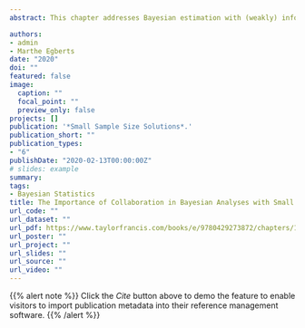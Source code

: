 ```yaml
---
abstract: This chapter addresses Bayesian estimation with (weakly) informative priors as a solution for small sample size issues. Special attention is paid to the problems that may arise in the analysis process, showing that Bayesian estimation should not be considered a quick solution for small sample size problems in complex models. The analysis steps are described and illustrated with an empirical example for which the planned analysis goes awry. Several solutions are presented for the problems that arise, and the chapter shows that different solutions can result in different posterior summaries and substantive conclusions. Therefore, statistical solutions should always be evaluated in the context of the substantive research question. This emphasizes the need for a constant interaction and collaboration between applied researchers and statisticians.

authors:
- admin
- Marthe Egberts
date: "2020"
doi: ""
featured: false
image:
  caption: ""
  focal_point: ""
  preview_only: false
projects: []
publication: '*Small Sample Size Solutions*.'
publication_short: ""
publication_types:
- "6"
publishDate: "2020-02-13T00:00:00Z"
# slides: example
summary: 
tags:
- Bayesian Statistics
title: The Importance of Collaboration in Bayesian Analyses with Small Samples
url_code: ""
url_dataset: ""
url_pdf: https://www.taylorfrancis.com/books/e/9780429273872/chapters/10.4324/9780429273872-5
url_poster: ""
url_project: ""
url_slides: ""
url_source: ""
url_video: ""
---
```


{{% alert note %}}
Click the *Cite* button above to demo the feature to enable visitors to import publication metadata into their reference management software.
{{% /alert %}}

<!--{{% alert note %}}
#Click the *Slides* button above to demo Academic's Markdown slides feature.
{{% /alert %}}-->

<!--Supplementary notes can be added here, including [code and math](https://sourcethemes.com/academic/docs/writing-markdown-latex/). -->
